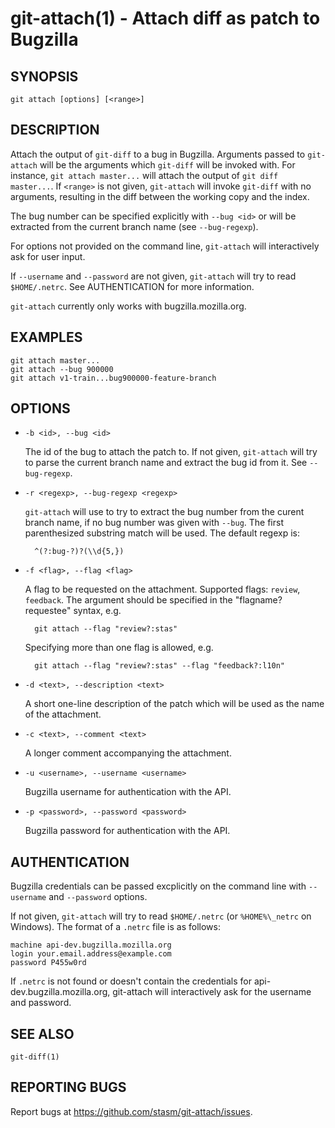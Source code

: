 git-attach(1) - Attach diff as patch to Bugzilla
================================================


## SYNOPSIS

    git attach [options] [<range>]


## DESCRIPTION

Attach the output of `git-diff` to a bug in Bugzilla.  Arguments passed to 
`git-attach` will be the arguments which `git-diff` will be invoked with.  For 
instance, `git attach master...` will attach the output of `git diff 
master...`.  If `<range>` is not given, `git-attach` will invoke `git-diff` 
with no arguments, resulting in the diff between the working copy and the 
index. 

The bug number can be specified explicitly with `--bug <id>` or will be 
extracted from the current branch name (see `--bug-regexp`).

For options not provided on the command line, `git-attach` will interactively 
ask for user input.

If `--username` and `--password` are not given, `git-attach` will try to read 
`$HOME/.netrc`.  See AUTHENTICATION for more information.

`git-attach` currently only works with bugzilla.mozilla.org.


## EXAMPLES

    git attach master...
    git attach --bug 900000
    git attach v1-train...bug900000-feature-branch


## OPTIONS

* `-b <id>, --bug <id>`

    The id of the bug to attach the patch to.  If not given, `git-attach` will 
    try to parse the current branch name and extract the bug id from it.  See 
    `--bug-regexp`.

* `-r <regexp>, --bug-regexp <regexp>`

    `git-attach` will use <regexp> to try to extract the bug number from the 
    curent branch name, if no bug number was given with `--bug`.  The first 
    parenthesized substring match will be used.  The default regexp is:

        ^(?:bug-?)?(\\d{5,})

* `-f <flag>, --flag <flag>`

    A flag to be requested on the attachment.  Supported flags: `review`, 
    `feedback`.  The <flag> argument should be specified in the 
    "flagname?requestee" syntax, e.g.

        git attach --flag "review?:stas"

    Specifying more than one flag is allowed, e.g.

        git attach --flag "review?:stas" --flag "feedback?:l10n"

* `-d <text>, --description <text>`

    A short one-line description of the patch which will be used as the name of 
    the attachment.

* `-c <text>, --comment <text>`

    A longer comment accompanying the attachment.

* `-u <username>, --username <username>`

    Bugzilla username for authentication with the API.

* `-p <password>, --password <password>`

    Bugzilla password for authentication with the API.


## AUTHENTICATION

Bugzilla credentials can be passed excplicitly on the command line with 
`--username` and `--password` options.

If not given, `git-attach` will try to read `$HOME/.netrc` (or `%HOME%\_netrc` 
on Windows).  The format of a `.netrc` file is as follows:

    machine api-dev.bugzilla.mozilla.org
    login your.email.address@example.com
    password P455w0rd

If `.netrc` is not found or doesn't contain the credentials for 
api-dev.bugzilla.mozilla.org, git-attach will interactively ask for the 
username and password.


## SEE ALSO

    git-diff(1)


## REPORTING BUGS

Report bugs at https://github.com/stasm/git-attach/issues.
